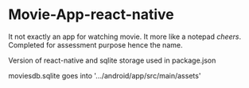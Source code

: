 # Movie-App-react-native
It not exactly an app for watching movie. It more like a notepad *cheers*. Completed for assessment purpose hence the name.

Version of react-native and sqlite storage used in package.json

moviesdb.sqlite goes into '.../android/app/src/main/assets'
